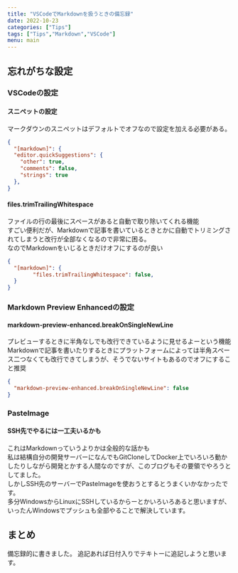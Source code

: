 ```yaml
---
title: "VSCodeでMarkdownを扱うときの備忘録"
date: 2022-10-23
categories: ["Tips"]
tags: ["Tips","Markdown","VSCode"]
menu: main
---
```


## 忘れがちな設定

### VSCodeの設定

#### スニペットの設定

マークダウンのスニペットはデフォルトでオフなので設定を加える必要がある。

```json:setting.json
{
  "[markdown]": {
  "editor.quickSuggestions": {
    "other": true,
    "comments": false,
    "strings": true
  },
}
```

#### files.trimTrailingWhitespace

ファイルの行の最後にスペースがあると自動で取り除いてくれる機能  
すごい便利だが、Markdownで記事を書いているときとかに自動でトリミングされてしまうと改行が全部なくなるので非常に困る。  
なのでMarkdownをいじるときだけオフにするのが良い  

```json:setting.json
{
  "[markdown]": {
        "files.trimTrailingWhitespace": false,
  }
}

```

### Markdown Preview Enhancedの設定

#### markdown-preview-enhanced.breakOnSingleNewLine

プレビューするときに半角なしでも改行できているように見せるよーという機能  
Markdownで記事を書いたりするときにプラットフォームによっては半角スペース二つなくても改行できてしまうが、そうでないサイトもあるのでオフにすること推奨  

```json:setting.json
{
  "markdown-preview-enhanced.breakOnSingleNewLine": false
}
```

### PasteImage

#### SSH先でやるには一工夫いるかも

これはMarkdownっていうよりかは全般的な話かも  
私は結構自分の開発サーバーになんでもGitCloneしてDocker上でいろいろ動かしたりしながら開発とかする人間なのですが、このブログもその要領でやろうとしてました。  
しかしSSH先のサーバーでPasteImageを使おうとするとうまくいかなかったです。  
多分WindowsからLinuxにSSHしているからーとかいろいろあると思いますが、いったんWindowsでプッシュも全部やることで解決しています。

## まとめ

備忘録的に書きました。
追記あれば日付入りでテキトーに追記しようと思います。  
